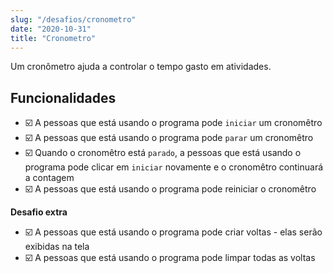 ```yaml
---
slug: "/desafios/cronometro"
date: "2020-10-31"
title: "Cronometro"
---
```


Um cronômetro ajuda a controlar o tempo gasto em atividades.

## Funcionalidades

* ☑️ A pessoas que está usando o programa pode `iniciar` um cronomêtro
* ☑️ A pessoas que está usando o programa pode `parar` um cronomêtro
* ☑️ Quando o cronomêtro está `parado`, a pessoas que está usando o programa pode clicar em `iniciar` novamente e o cronomêtro continuará a contagem
* ☑️ A pessoas que está usando o programa pode reiniciar o cronomêtro

**Desafio extra**

* ☑️ A pessoas que está usando o programa pode criar voltas - elas serão exibidas na tela
* ☑️ A pessoas que está usando o programa pode limpar todas as voltas
